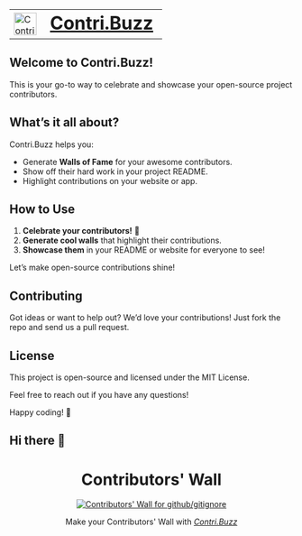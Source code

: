 <p align="center">
  <a href="https://contri.buzz/">
    <table align="center">
      <tr>
        <td><img src="./src/app/icon.svg" alt="Contri.Buzz Icon" width="40" height="40"/></td>
        <td style="font-size: 2em; font-weight: bold;">Contri.Buzz</td>
      </tr>
    </table>
  </a>
</p>

## Welcome to Contri.Buzz!

This is your go-to way to celebrate and showcase your open-source project contributors.

## What’s it all about?

Contri.Buzz helps you:

- Generate **Walls of Fame** for your awesome contributors.
- Show off their hard work in your project README.
- Highlight contributions on your website or app.

## How to Use

1. **Celebrate your contributors!** 🎉
2. **Generate cool walls** that highlight their contributions.
3. **Showcase them** in your README or website for everyone to see!

Let’s make open-source contributions shine!

## Contributing

Got ideas or want to help out? We’d love your contributions! Just fork the repo and send us a pull request.

## License

This project is open-source and licensed under the MIT License.

Feel free to reach out if you have any questions!

Happy coding! 🚀

## Hi there 👋

<h1 align="center">Contributors' Wall</h1>

<p align="center">
  <a href="https://github.com/github/gitignore/graphs/contributors">
    <img src="https://firebasestorage.googleapis.com/v0/b/contribuzz.appspot.com/o/walls%2Fgithub-gitignore.png?alt=media&token=c23a601a-e8e8-46df-b986-0ea16ff80398" alt="Contributors' Wall for github/gitignore" />
  </a>
</p>

<p align="center">
  Make your Contributors' Wall with <a href="https://contri.buzz/"><i>Contri.Buzz</i></a>
</p>


<!--
**hemanth0525/hemanth0525** is a ✨ _special_ ✨ repository because its `README.md` (this file) appears on your GitHub profile.

Here are some ideas to get you started:

- 🔭 I’m currently working on ...
- 🌱 I’m currently learning ...
- 👯 I’m looking to collaborate on ...
- 🤔 I’m looking for help with ...
- 💬 Ask me about ...
- 📫 How to reach me: ...
- 😄 Pronouns: ...
- ⚡ Fun fact: ...
-->
